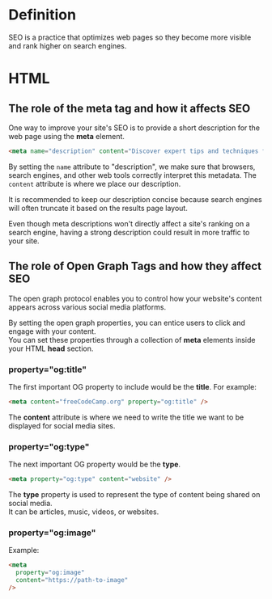 # Definition

SEO is a practice that optimizes web pages so they become more visible and rank higher on search engines.

# HTML 

## The role of the meta tag and how it affects SEO 

One way to improve your site's SEO is to provide a short description for the web page using the **meta** element.  
```html
<meta name="description" content="Discover expert tips and techniques for gardening" />
```
By setting the `name` attribute to "description", we make sure that browsers, search engines, and other web tools correctly interpret this metadata.
The `content` attribute is where we place our description.  

It is recommended to keep our description concise because search engines will often truncate it based on the results page layout.  

Even though meta descriptions won't directly affect a site's ranking on a search engine, having a strong description could result in more traffic to your site.  

## The role of Open Graph Tags and how they affect SEO

The open graph protocol enables you to control how your website's content appears across various social media platforms.  

By setting the open graph properties, you can entice users to click and engage with your content.  
You can set these properties through a collection of **meta** elements inside your HTML **head** section.  

### property="og:title"

The first important OG property to include would be the **title**. For example:
```html
<meta content="freeCodeCamp.org" property="og:title" />
```
The **content** attribute is where we need to write the title we want to be displayed for social media sites.  

### property="og:type"

The next important OG property would be the **type**.  
```html
<meta property="og:type" content="website" />
```
The **type** property is used to represent the type of content being shared on social media.  
It can be articles, music, videos, or websites.  

### property="og:image"

Example:
```html
<meta
  property="og:image"
  content="https://path-to-image"
/>
```



